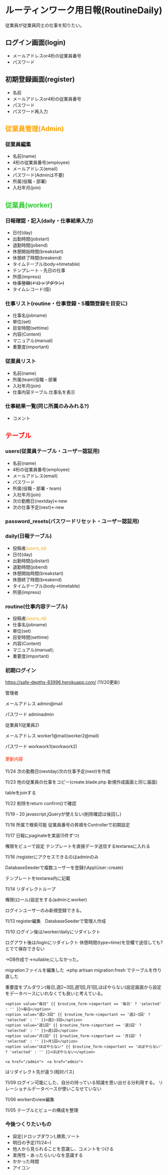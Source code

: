 # ルーティンワーク用日報(RoutineDaily)
従業員が従業員同士の仕事を知りたい。

## ログイン画面(login)
- メールアドレスor4桁の従業員番号
- パスワード

## 初期登録画面(register)

- 名前
- メールアドレスor4桁の従業員番号
- パスワード
- パスワード再入力


## <font color="Orange">従業員管理(Admin)</font>
### 従業員編集
- 名前(name)
- 4桁の従業員番号(employee)
- メールアドレス(email)
- パスワード(Adminは不要)
- 所属(役職・部署)
- 入社年月(join)

## <font color="LimeGreen">従業員(worker)</font>

### 日報確認・記入(daily・仕事結果入力)
- 日付(day)
- 出勤時間(jobstart)
- 退勤時間(jobend)
- 休憩開始時間(breakstart)
- 休憩終了時間(breakend)
- タイムテーブル(body→timetable)
- テンプレート・先日の仕事
- 所感(impress)
- ~~仕事登録(ドロップダウン)~~
- タイムレコード(仮)


### 仕事リスト(routine・仕事登録・5種類登録を目安に)
- 仕事名(jobname)
- 単位(set)
- 目安時間(settime)
- 内容(Content)
- マニュアル(manual)
- 重要度(important)

### 従業員リスト
- 名前(name)
- 所属(team)役職・部署
- 入社年月(join)
- 仕事内容テーブル.仕事名を表示

### 仕事結果一覧(同じ所属のみみれる?)
- コメント

## <font color="red">テーブル</font>
### users(従業員テーブル・ユーザー認証用)
- 名前(name)
- 4桁の従業員番号(employee)
- メールアドレス(email)
- パスワード
- 所属(役職・部署・team)
- 入社年月(join)
- 次の勤務日(nextday)←new
- 次の仕事予定(next)←new

### password_resets(パスワードリセット・ユーザー認証用)

### daily(日報テーブル)

- 投稿者<font color="Orange">*(users_id)*</font>
- 日付(day)
- 出勤時間(jobstart)
- 退勤時間(jobend)
- 休憩開始時間(breakstart)
- 休憩終了時間(breakend)
- タイムテーブル(body→timetable)
- 所感(impress)

### routine(仕事内容テーブル)

- 投稿者<font color="Orange">*(users_id)*</font>
- 仕事名(jobname)
- 単位(set)
- 目安時間(settime)
- 内容(Content)
- マニュアル(manual);
- 重要度(important)

### 初期ログイン

https://safe-depths-83996.herokuapp.com/ (11/20更新)

管理者

メールアドレス admin@mail

パスワード adminadmin

従業員1(従業員2)

メールアドレス worker1@mail(worker2@mail)

パスワード workwork1(workwork2)


#### <font color="tomato">更新内容</font>

11/24 次の勤務日(nextday)次の仕事予定(next)を作成

11/23 他の従業員の仕事をコピー(create.blade.php 新規作成画面と同じ画面)

tableをjoinする

11/22 削除をreturn confirm()で確認

11/19・20 javascript,jQueryが使えない(削除確認は後回し)

11/18 所属で検索可能 従業員番号の昇順をControllerで初期設定

11/17 日報にpaginateを実装(5件ずつ)

権限をビューで設定 テンプレートを直接データ送信するtextareaに入れる

11/16 /registerにアクセスできるのはadminのみ

DatabaseSeederで複数ユーザーを登録(\App\User::create)

テンプレートをtextarea内に記載

11/14 リダイレクトループ 

権限(ロール)設定をする(adminとworker)

ログインユーザーのみ新規登録できる。

11/13 register編集　DatabaseSeederで管理人作成

11/10 ログイン後は/worker/dailyにリダイレクト

ログアウト後は/loginにリダイレクト
休憩時間(type=time)を空欄で送信しても?とでて保存できない

→DB作成で->nullable;にしなかった。

migrationファイルを編集した
→php artisan migration:fresh でテーブルを作り直した

重要度をプルダウン(毎日,週2~3回,週1回,月1回,ほぼやらない)設定画面から設定をデータベースにいれなくても良いと考えている。
```
<option value="毎日" {{ $routine_form->important == '毎日' ? 'selected' : '' }}>毎日</option>
<option value="週2~3回" {{ $routine_form->important == '週2~3回' ? 'selected' : '' }}>週2~3回</option>
<option value="週1回" {{ $routine_form->important == '週1回' ? 'selected' : '' }}>週1回</option>
<option value="月1回" {{ $routine_form->important == '月1回' ? 'selected' : '' }}>月1回</option>
<option value="ほぼやらない" {{ $routine_form->important == 'ほぼやらない' ? 'selected' : '' }}>ほぼやらない</option>
```
```
<a href="/admin">　<a href="admin">
```
はリダイレクト先が違う(相対パス)

11/09 ログイン可能にした、自分の持っている知識を思い出せる分利用する。
リレーショナルデータベースが使いこなせていない

11/06 workerのview編集

11/05 テーブルとビューの構成を整理


### 今後つくりたいもの 

- 設定(ドロップダウン),検索,ソート
- 明日の予定(11/24~)
- 他人から見られることを意識し、コメントをつける
- 実用性・あったらいいなを意識する
- かかった時間
- アイコン
